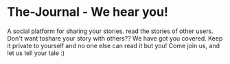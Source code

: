 # The-Journal - We hear you!

A social platform for sharing your stories. read the stories of other users.
Don't want toshare your story with others??
We have got you covered. Keep it private to yourself and no one else can read it but you!
Come join us, and let us tell your tale :)
